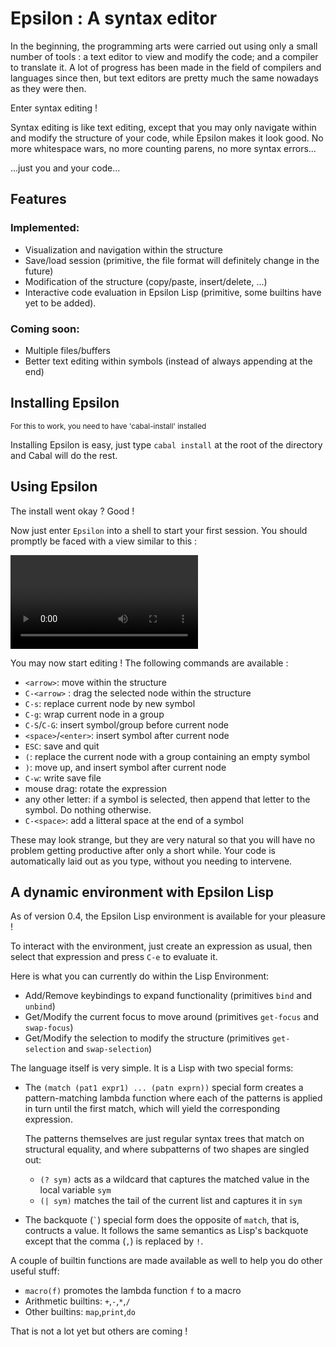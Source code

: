 Epsilon : A syntax editor
=========================

In the beginning, the programming arts were carried out using only a
small number of tools : a text editor to view and modify the code; and
a compiler to translate it. A lot of progress has been made in the
field of compilers and languages since then, but text editors are
pretty much the same nowadays as they were then.

Enter syntax editing !

Syntax editing is like text editing, except that you may only navigate
within and modify the structure of your code, while Epsilon makes it 
look good. No more whitespace wars, no more counting parens, no more 
syntax errors...

...just you and your code...

Features
--------

### Implemented:

  * Visualization and navigation within the structure
  * Save/load session (primitive, the file format will definitely change in 
    the future)
  * Modification of the structure (copy/paste, insert/delete, ...)
  * Interactive code evaluation in Epsilon Lisp (primitive, some builtins 
    have yet to be added).

### Coming soon:

  * Multiple files/buffers
  * Better text editing within symbols (instead of always appending at the end)

Installing Epsilon
------------------

<small>For this to work, you need to have 'cabal-install' installed</small>

Installing Epsilon is easy, just type `cabal install` at the root of
the directory and Cabal will do the rest.

Using Epsilon
-------------

The install went okay ? Good !

Now just enter `Epsilon` into a shell to start your first session. 
You should promptly be faced with a view similar to this :

<video controls="controls">
  <source src="https://github.com/lih/Epsilon/raw/master/demo/epsilon.webm" type="video/webm" />
  The Epsilon video not viewable in your browser. Sorry.
</video>

You may now start editing ! The following commands are available :

  * `<arrow>`: move within the structure
  * `C-<arrow>` : drag the selected node within the structure
  * `C-s`: replace current node by new symbol
  * `C-g`: wrap current node in a group
  * `C-S`/`C-G`: insert symbol/group before current node
  * `<space>`/`<enter>`: insert symbol after current node
  * `ESC`: save and quit
  * `(`: replace the current node with a group containing an empty symbol
  * `)`: move up, and insert symbol after current node
  * `C-w`: write save file
  * mouse drag: rotate the expression
  * any other letter: if a symbol is selected, then append that letter to the symbol. Do nothing otherwise.
  * `C-<space>`: add a litteral space at the end of a symbol

These may look strange, but they are very natural so that you will have no
problem getting productive after only a short while. Your code is automatically
laid out as you type, without you needing to intervene.

A dynamic environment with Epsilon Lisp
---------------------------------------

As of version 0.4, the Epsilon Lisp environment is available for your pleasure !

To interact with the environment, just create an expression as usual, then 
select that expression and press `C-e` to evaluate it.

Here is what you can currently do within the Lisp Environment:

  * Add/Remove keybindings to expand functionality (primitives `bind`
    and `unbind`)
  * Get/Modify the current focus to move around (primitives
    `get-focus` and `swap-focus`)
  * Get/Modify the selection to modify the structure (primitives
    `get-selection` and `swap-selection`)

The language itself is very simple. It is a Lisp with two special forms:

  * The `(match (pat1 expr1) ... (patn exprn))` special form creates a
    pattern-matching lambda function where each of the patterns is
    applied in turn until the first match, which will yield the
    corresponding expression.
    
    The patterns themselves are just regular syntax trees that match
    on structural equality, and where subpatterns of two shapes are
    singled out:

      * `(? sym)` acts as a wildcard that captures the matched value
        in the local variable `sym`
      *	`(| sym)` matches the tail of the current list and captures it
        in `sym`
  
  * The backquote (`` ` ``) special form does the opposite of `match`,
    that is, contructs a value. It follows the same semantics as
    Lisp's backquote except that the comma (`,`) is replaced by `!`.

A couple of builtin functions are made available as well to help you
do other useful stuff:

  * `macro(f)` promotes the lambda function `f` to a macro
  * Arithmetic builtins: `+`,`-`,`*`,`/`
  * Other builtins: `map`,`print`,`do`

That is not a lot yet but others are coming !
